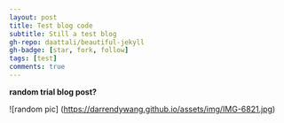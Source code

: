 ```yaml
---
layout: post
title: Test blog code
subtitle: Still a test blog
gh-repo: daattali/beautiful-jekyll
gh-badge: [star, fork, follow]
tags: [test]
comments: true
---
```


**random trial blog post?**

![random pic] (https://darrendywang.github.io/assets/img/IMG-6821.jpg)
